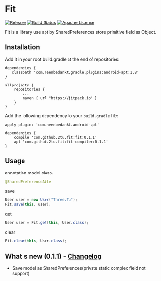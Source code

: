 # Fit

[![Release](https://jitpack.io/v/2tu/fit.svg)](https://jitpack.io/#2tu/fit) [![Build Status](https://travis-ci.org/2tu/fit.svg?branch=master)](https://travis-ci.org/2tu/fit) [![Apache License](http://img.shields.io/hexpm/l/plug.svg?style=flat)](https://github.com/kentarosasaki/raspberrypi/blob/master/LICENSE)

Fit is a library use apt by SharedPreferences store primitive field as Object.

## Installation
Add it in your root build.gradle at the end of repositories:

```
dependencies {
   classpath 'com.neenbedankt.gradle.plugins:android-apt:1.8'
}

allprojects {
	repositories {
		...
		maven { url "https://jitpack.io" }
	}
}
```
Add the following dependency to your `build.gradle` file:

```
apply plugin: 'com.neenbedankt.android-apt'

dependencies {
    compile 'com.github.2tu.fit:fit:0.1.1'
    apt 'com.github.2tu.fit:fit-compiler:0.1.1'
}
```

## Usage
annotation model class.
```java
@SharedPreferenceAble
```

save
```java
User user = new User("Three.Tu");
Fit.save(this, user);
```
get
```java
User user = Fit.get(this, User.class);
```
clear
```java
Fit.clear(this, User.class);
```

## What's new (0.1.1) - [Changelog](https://github.com/2tu/fit/blob/master/CHANGELOG.md)
* Save model as SharedPreferences(private static complex field not support)
